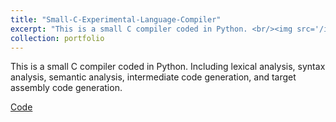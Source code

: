 ```yaml
---
title: "Small-C-Experimental-Language-Compiler"
excerpt: "This is a small C compiler coded in Python. <br/><img src='/images/compiler.png'>"
collection: portfolio
---
```


This is a small C compiler coded in Python. Including lexical analysis, syntax analysis, semantic analysis, intermediate code generation, and target assembly code generation.

[Code](https://github.com/EvenEureka/Small-C-Experimental-Language-Compiler)
